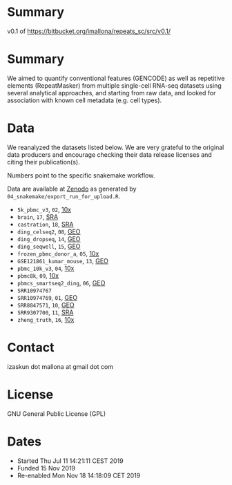 # Summary

v0.1 of https://bitbucket.org/imallona/repeats_sc/src/v0.1/

# Summary

We aimed to quantify conventional features (GENCODE) as well as repetitive elements (RepeatMasker) from multiple single-cell RNA-seq datasets using several analytical approaches, and starting from raw data, and looked for association with known cell metadata (e.g. cell types).

# Data

We reanalyzed the datasets listed below. We are very grateful to the original data producers and encourage checking their data release licenses and citing their publication(s).

Numbers point to the specific snakemake workflow.

Data are available at [Zenodo](https://doi.org/10.5281/zenodo.4584956) as generated by `04_snakemake/export_run_for_upload.R`.

- `5k_pbmc_v3`, `02`, [10x](https://cf.10xgenomics.com/samples/cell-exp/3.0.2/5k_pbmc_v3/5k_pbmc_v3_web_summary.html)
- `brain`, `17`, [SRA](https://sra-pub-src-1.s3.amazonaws.com/SRR6854141/10X50_3.bam.1)
- `castration`, `18`, [SRA](https://www.ncbi.nlm.nih.gov/sra?term=SRP256199)
- `ding_celseq2`, `08`, [GEO](https://www.ncbi.nlm.nih.gov/geo/query/acc.cgi?acc=GSE132044)
- `ding_dropseq`, `14`, [GEO](https://www.ncbi.nlm.nih.gov/geo/query/acc.cgi?acc=GSE132044)
- `ding_seqwell`, `15`, [GEO](https://www.ncbi.nlm.nih.gov/geo/query/acc.cgi?acc=GSE132044)
- `frozen_pbmc_donor_a`, `05`, [10x](http://cf.10xgenomics.com/samples/cell-exp/1.1.0/frozen_pbmc_donor_a/frozen_pbmc_donor_a_web_summary.html)
- `GSE121861_kumar_mouse`, `13`, [GEO](https://www.ncbi.nlm.nih.gov/geo/query/acc.cgi?acc=GSE121861)
- `pbmc_10k_v3`, `04`, [10x](https://cf.10xgenomics.com/samples/cell-exp/3.0.0/pbmc_10k_v3/pbmc_10k_v3_web_summary.html)
- `pbmc8k`, `09`, [10x](https://support.10xgenomics.com/single-cell-gene-expression/datasets/2.1.0/pbmc8k)
- `pbmcs_smartseq2_ding`, `06`, [GEO](https://www.ncbi.nlm.nih.gov/geo/query/acc.cgi?acc=GSE132044)
- `SRR10974767`
- `SRR10974769`, `01`, [GEO](https://www.ncbi.nlm.nih.gov/geo/query/acc.cgi?acc=GSM4286760)
- `SRR8847571`, `10`, [GEO](https://www.ncbi.nlm.nih.gov/geo/query/acc.cgi?acc=GSM4286760)
- `SRR9307700`, `11`, [SRA](https://www.ncbi.nlm.nih.gov/sra?term=SRX7639834)
- `zheng_truth`, `16`, [10x](https://support.10xgenomics.com/single-cell-gene-expression/datasets)

# Contact

izaskun dot mallona at gmail dot com

# License

GNU General Public License (GPL)

# Dates

- Started Thu Jul 11 14:21:11 CEST 2019
- Funded 15 Nov 2019
- Re-enabled Mon Nov 18 14:18:09 CET 2019


